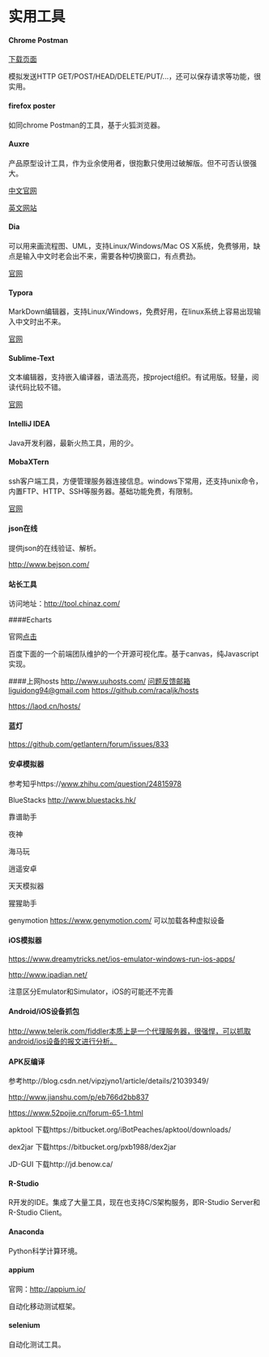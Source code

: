 # 实用工具



#### Chrome Postman

[下载页面](https://chrome.google.com/webstore/search/postman?hl=zh-CN)

模拟发送HTTP GET/POST/HEAD/DELETE/PUT/...，还可以保存请求等功能，很实用。

#### firefox poster

如同chrome Postman的工具，基于火狐浏览器。

#### Auxre

产品原型设计工具，作为业余使用者，很抱歉只使用过破解版。但不可否认很强大。

[中文官网](https://www.axure.com.cn/) 

[英文网站](https://www.axure.com/)



#### Dia

可以用来画流程图、UML，支持Linux/Windows/Mac OS X系统，免费够用，缺点是输入中文时老会出不来，需要各种切换窗口，有点费劲。

[官网](http://dia-installer.de/)



#### Typora

MarkDown编辑器，支持Linux/Windows，免费好用，在linux系统上容易出现输入中文时出不来。

[官网](https://www.typora.io/)



#### Sublime-Text

文本编辑器，支持嵌入编译器，语法高亮，按project组织。有试用版。轻量，阅读代码比较不错。

[官网](http://www.sublimetext.com/)



#### IntelliJ IDEA

Java开发利器，最新火热工具，用的少。



#### MobaXTern

ssh客户端工具，方便管理服务器连接信息。windows下常用，还支持unix命令，内置FTP、HTTP、SSH等服务器。基础功能免费，有限制。

[官网](http://mobaxterm.mobatek.net/download-home-edition.html)



#### json在线

提供json的在线验证、解析。

http://www.bejson.com/



#### 站长工具

访问地址：http://tool.chinaz.com/



####Echarts

官网[点击](http://echarts.baidu.com)

百度下面的一个前端团队维护的一个开源可视化库。基于canvas，纯Javascript实现。

####上网hosts
http://www.uuhosts.com/     问题反馈邮箱liguidong94@gmail.com
https://github.com/racaljk/hosts

https://laod.cn/hosts/

#### 蓝灯

https://github.com/getlantern/forum/issues/833

#### 安卓模拟器

参考知乎https://www.zhihu.com/question/24815978

BlueStacks  http://www.bluestacks.hk/

靠谱助手 

夜神

海马玩

逍遥安卓

天天模拟器

猩猩助手

genymotion https://www.genymotion.com/   可以加载各种虚拟设备

#### iOS模拟器

https://www.dreamytricks.net/ios-emulator-windows-run-ios-apps/

http://www.ipadian.net/

注意区分Emulator和Simulator，iOS的可能还不完善

#### Android/iOS设备抓包

http://www.telerik.com/fiddler本质上是一个代理服务器，很强悍，可以抓取android/ios设备的报文进行分析。

#### APK反编译

参考http://blog.csdn.net/vipzjyno1/article/details/21039349/

http://www.jianshu.com/p/eb766d2bb837

https://www.52pojie.cn/forum-65-1.html

apktool 下载https://bitbucket.org/iBotPeaches/apktool/downloads/

dex2jar 下载https://bitbucket.org/pxb1988/dex2jar

JD-GUI 下载http://jd.benow.ca/



#### R-Studio

R开发的IDE。集成了大量工具，现在也支持C/S架构服务，即R-Studio Server和R-Studio Client。

#### Anaconda

Python科学计算环境。



#### appium

官网：http://appium.io/

自动化移动测试框架。

#### selenium

自动化测试工具。



























